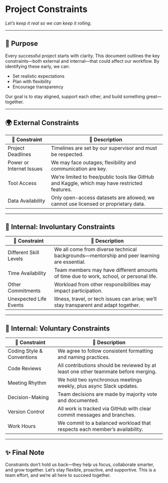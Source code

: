 # Project Constraints

*Let’s keep it real so we can keep it rolling.*

---

## 📌 Purpose

Every successful project starts with clarity. This document outlines the
 key constraints—both external and internal—that could affect our workflow.
  By identifying these early, we can:

* Set realistic expectations
* Plan with flexibility
* Encourage transparency

Our goal is to stay aligned, support each other, and build something great—together.

---

## 🌍 External Constraints

| 🔹 Constraint            | 💬 Description                               |
| ------------------------ | -----------------------------------------------------------------------|
| Project Deadlines        | Timelines are set by our supervisor and must be respected.|
| Power or Internet Issues | We may face outages; flexibility and communication are key.|
| Tool Access              | We’re limited to free/public tools like GitHub and Kaggle, which may have restricted features.|
| Data Availability        | Only open-access datasets are allowed; we cannot use licensed or proprietary data.|

---

## 👥 Internal: Involuntary Constraints

| 🔹 Constraint          | 💬 Description                |
| ---------------------- | ------------------------------------------------------------------------------|
| Different Skill Levels | We all come from diverse technical backgrounds—mentorship and peer learning are essential.|
| Time Availability      | Team members may have different amounts of time due to work, school, or personal life.|
| Other Commitments      | Workload from other responsibilities may impact participation.|
| Unexpected Life Events | Illness, travel, or tech issues can arise; we’ll stay transparent and adapt together.|

---

## 🤝 Internal: Voluntary Constraints

| 🔹 Constraint              | 💬 Description                                  |
| -------------------------- | -----------------------------------------------------------------|
| Coding Style & Conventions | We agree to follow consistent formatting and naming practices.|
| Code Reviews               | All contributions should be reviewed by at least one other teammate before merging. |
| Meeting Rhythm             | We hold two synchronous meetings weekly, plus async Slack updates.|
| Decision-Making            | Team decisions are made by majority vote and documented.|
| Version Control            | All work is tracked via GitHub with clear commit messages and branches.|
| Work Hours                 | We commit to a balanced workload that respects each member’s availability.|

---

## ✨ Final Note

Constraints don’t hold us back—they help us focus, collaborate smarter, and grow
 together.
Let’s stay flexible, proactive, and supportive. This is a team effort, and
we’re all here to succeed together.
